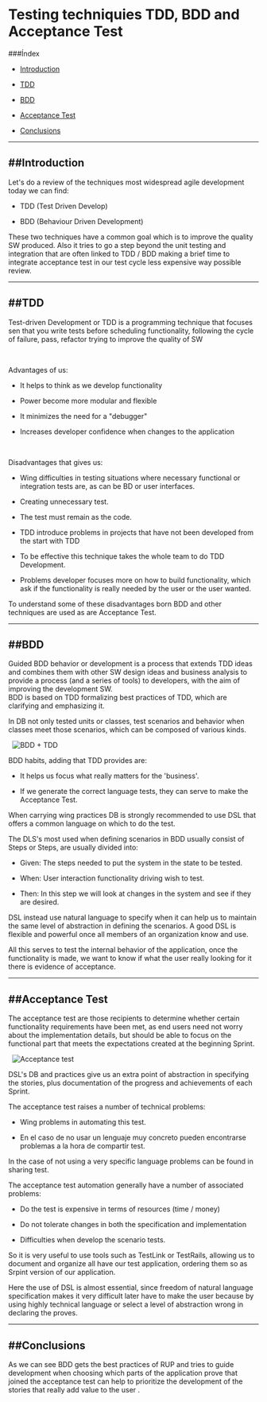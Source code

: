 # Testing techniquies TDD, BDD and Acceptance Test

###Índex

* [Introduction](#introduction)

* [TDD](#tdd)

* [BDD](#bdd)

* [Acceptance Test](#acceptance-test)

* [Conclusions](#conclusions)


----------------
##Introduction
----------------

Let's do a review of the techniques most widespread agile development
today we can find:
 

* TDD (Test Driven Develop) 

* BDD (Behaviour Driven Development) 


These two techniques have a common goal which is to improve the quality
SW produced. Also it tries to go a step beyond the unit testing and
integration that are often linked to TDD / BDD making a brief time to
integrate acceptance test in our test cycle less expensive way possible
review.


--------
##TDD 
--------

Test-driven Development or TDD is a programming technique that focuses
sen that you write tests before scheduling functionality, following the
cycle of failure, pass, refactor trying to improve the quality of SW

 

Advantages of us:

* It helps to think as we develop functionality 

* Power become more modular and flexible 

* It minimizes the need for a "debugger" 

* Increases developer confidence when changes to the application 

 

Disadvantages that gives us:

* Wing difficulties in testing situations where necessary functional
    or integration tests are, as can be BD or user interfaces. 

* Creating unnecessary test. 

* The test must remain as the code. 

* TDD introduce problems in projects that have not been developed
    from the start with TDD 

* To be effective this technique takes the whole team to do TDD
    Development. 

* Problems developer focuses more on how to build functionality,
    which ask if the functionality is really needed by the user or the
    user wanted. 

To understand some of these disadvantages born BDD and other techniques
are used as are Acceptance Test.

-------
##BDD 
-------

Guided BDD behavior or development is a process that extends TDD ideas
and combines them with other SW design ideas and business analysis to
provide a process (and a series of tools) to developers, with the aim of
improving the development SW.\
BDD is based on TDD formalizing best practices of TDD, which are
clarifying and emphasizing it.

In DB not only tested units or classes, test scenarios and behavior when
classes meet those scenarios, which can be composed of various kinds.

 
![BDD + TDD](https://github.com/beeva-josemiguelmorales/beeva-best-practices/blob/master/qa_testing/testing/static/BDD1.jpg "BBD + TDD")
 

BDD habits, adding that TDD provides are:

* It helps us focus what really matters for the 'business'. 

* If we generate the correct language tests, they can serve to make
    the Acceptance Test. 


When carrying wing practices DB is strongly recommended to use DSL that
offers a common language on which to do the test.

The DLS's most used when defining scenarios in BDD usually consist of
Steps or Steps, are usually divided into:

* Given: The steps needed to put the system in the state to be
    tested. 

* When: User interaction functionality driving wish to test. 

* Then: In this step we will look at changes in the system and see if
    they are desired. 


DSL instead use natural language to specify when it can help us to
maintain the same level of abstraction in defining the scenarios. A good
DSL is flexible and powerful once all members of an organization know
and use.

All this serves to test the internal behavior of the application, once
the functionality is made, we want to know if what the user really
looking for it there is evidence of acceptance.

-----------------
##Acceptance Test
-----------------


The acceptance test are those recipients to determine whether certain
functionality requirements have been met, as end users need not worry
about the implementation details, but should be able to focus on the
functional part that meets the expectations created at the beginning
Sprint.

 
![Acceptance test](https://github.com/beeva-josemiguelmorales/beeva-best-practices/blob/master/qa_testing/testing/static/BDD2.jpg "Acceptance test")


DSL's DB and practices give us an extra point of abstraction in
specifying the stories, plus documentation of the progress and
achievements of each Sprint.

The acceptance test raises a number of technical problems:

* Wing problems in automating this test. 

* En el caso de no usar un lenguaje muy concreto pueden encontrarse
    problemas a la hora de compartir test. 

In the case of not using a very specific language problems can be found
in sharing test.

The acceptance test automation generally have a number of associated
problems:

* Do the test is expensive in terms of resources (time / money) 

* Do not tolerate changes in both the specification and
    implementation 

* Difficulties when develop the scenario tests. 


So it is very useful to use tools such as TestLink or TestRails,
allowing us to document and organize all have our test application,
ordering them so as Srpint version of our application.


Here the use of DSL is almost essential, since freedom of natural
language specification makes it very difficult later have to make the
user because by using highly technical language or select a level of
abstraction wrong in declaring the proves.


-------------
##Conclusions 
-------------

As we can see BDD gets the best practices of RUP and tries to guide
development when choosing which parts of the application prove that
joined the acceptance test can help to prioritize the development of the
stories that really add value to the user .



